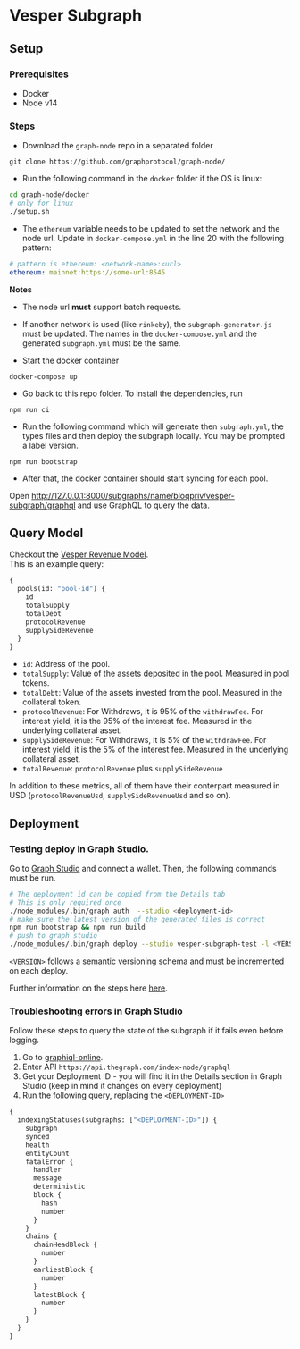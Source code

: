 # Vesper Subgraph

## Setup

### Prerequisites

- Docker
- Node v14

### Steps

- Download the `graph-node` repo in a separated folder

```
git clone https://github.com/graphprotocol/graph-node/
```

- Run the following command in the `docker` folder if the OS is linux:

```sh
cd graph-node/docker
# only for linux
./setup.sh
```

- The `ethereum` variable needs to be updated to set the network and the node url. Update in `docker-compose.yml` in the line 20 with the following pattern:

```yml
# pattern is ethereum: <network-name>:<url>
ethereum: mainnet:https://some-url:8545
```

**Notes**

- The node url **must** support batch requests.
- If another network is used (like `rinkeby`), the `subgraph-generator.js` must be updated. The names in the `docker-compose.yml` and the generated `subgraph.yml` must be the same.

- Start the docker container

```
docker-compose up
```

- Go back to this repo folder. To install the dependencies, run

```
npm run ci
```

- Run the following command which will generate then `subgraph.yml`, the types files and then deploy the subgraph locally. You may be prompted a label version.

```
npm run bootstrap
```

- After that, the docker container should start syncing for each pool.

Open http://127.0.0.1:8000/subgraphs/name/bloqpriv/vesper-subgraph/graphql and use GraphQL to query the data.

## Query Model

Checkout the [Vesper Revenue Model](https://docs.vesper.finance/vsp-economics/revenue-model).  
This is an example query:

```graphql
{
  pools(id: "pool-id") {
    id
    totalSupply
    totalDebt
    protocolRevenue
    supplySideRevenue
  }
}
```

- `id`: Address of the pool.
- `totalSupply`: Value of the assets deposited in the pool. Measured in pool tokens.
- `totalDebt`: Value of the assets invested from the pool. Measured in the collateral token.
- `protocolRevenue`: For Withdraws, it is 95% of the `withdrawFee`. For interest yield, it is the 95% of the interest fee. Measured in the underlying collateral asset.
- `supplySideRevenue`: For Withdraws, it is 5% of the `withdrawFee`. For interest yield, it is the 5% of the interest fee. Measured in the underlying collateral asset.
- `totalRevenue`: `protocolRevenue` plus `supplySideRevenue`

In addition to these metrics, all of them have their conterpart measured in USD (`protocolRevenueUsd`, `supplySideRevenueUsd` and so on).

## Deployment

### Testing deploy in Graph Studio.

Go to [Graph Studio](https://thegraph.com/studio/) and connect a wallet. Then, the following commands must be run.

```sh
# The deployment id can be copied from the Details tab
# This is only required once
./node_modules/.bin/graph auth  --studio <deployment-id>
# make sure the latest version of the generated files is correct
npm run bootstrap && npm run build
# push to graph studio
./node_modules/.bin/graph deploy --studio vesper-subgraph-test -l <VERSION>
```

`<VERSION>` follows a semantic versioning schema and must be incremented on each deploy.

Further information on the steps here [here](https://thegraph.com/docs/developer/deploy-subgraph-studio).

### Troubleshooting errors in Graph Studio

Follow these steps to query the state of the subgraph if it fails even before logging.

1. Go to [graphiql-online](https://graphiql-online.com/).
1. Enter API `https://api.thegraph.com/index-node/graphql`
1. Get your Deployment ID - you will find it in the Details section in Graph Studio (keep in mind it changes on every deployment)
1. Run the following query, replacing the `<DEPLOYMENT-ID>`

```graphql
{
  indexingStatuses(subgraphs: ["<DEPLOYMENT-ID>"]) {
    subgraph
    synced
    health
    entityCount
    fatalError {
      handler
      message
      deterministic
      block {
        hash
        number
      }
    }
    chains {
      chainHeadBlock {
        number
      }
      earliestBlock {
        number
      }
      latestBlock {
        number
      }
    }
  }
}
```
